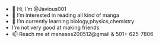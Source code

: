 - 👋 Hi, I’m @Javious001
- 👀 I’m interested in reading all kind of manga 
- 🌱 I’m currently learning biology,physics,chemistry 
- I'm not very good at making friends 
- 📫 Reach me at meneses200512@gmail & 501+ 625-7806

<!---
Javious001/Javious001 is a ✨ special ✨ repository because its `README.md` (this file) appears on your GitHub profile.
You can click the Preview link to take a look at your changes.
--->
